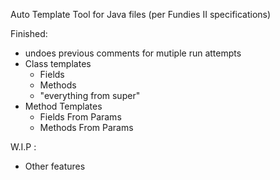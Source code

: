 Auto Template Tool for Java files (per Fundies II specifications)

Finished:
- undoes previous comments for mutiple run attempts
- Class templates
	* Fields
	* Methods
	* "everything from super"
- Method Templates
	* Fields From Params
	* Methods From Params

W.I.P :
- Other features